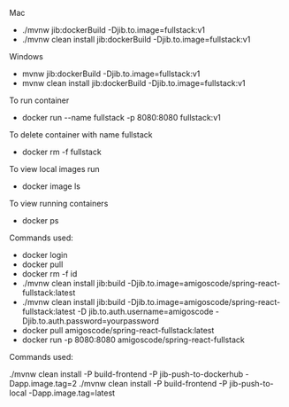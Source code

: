 Mac
- ./mvnw jib:dockerBuild -Djib.to.image=fullstack:v1
- ./mvnw clean install jib:dockerBuild -Djib.to.image=fullstack:v1

Windows
- mvnw jib:dockerBuild -Djib.to.image=fullstack:v1
- mvnw clean install jib:dockerBuild -Djib.to.image=fullstack:v1

To run container
- docker run --name fullstack -p 8080:8080 fullstack:v1

To delete container with name fullstack
- docker rm -f fullstack 

To view local images run
- docker image ls

To view running containers
- docker ps 


Commands used: 
- docker login 
- docker pull 
- docker rm -f id 
- ./mvnw clean install jib:build -Djib.to.image=amigoscode/spring-react-fullstack:latest 
- ./mvnw clean install jib:build -Djib.to.image=amigoscode/spring-react-fullstack:latest -D jib.to.auth.username=amigoscode -Djib.to.auth.password=yourpassword 
- docker pull amigoscode/spring-react-fullstack:latest 
- docker run -p 8080:8080 amigoscode/spring-react-fullstack 


Commands used: 

./mvnw clean install -P build-frontend -P jib-push-to-dockerhub -Dapp.image.tag=2
./mvnw clean install -P build-frontend -P jib-push-to-local -Dapp.image.tag=latest


















